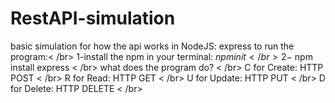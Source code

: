 # RestAPI-simulation
basic simulation for how the api works in NodeJS: express 
to run the program:< /br> 1-install the npm in your terminal: $npm init
< /br> 2-$ npm install express < /br>
what does the program do? < /br>
C for Create: HTTP POST < /br>
R for Read: HTTP GET < /br>
U for Update: HTTP PUT < /br>
D for Delete: HTTP DELETE < /br>
